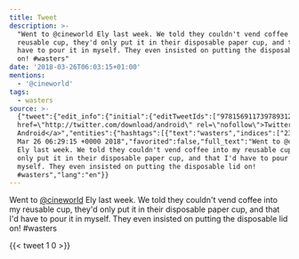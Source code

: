 ```yaml
---
title: Tweet
description: >-
  "Went to @cineworld Ely last week. We told they couldn't vend coffee into my
  reusable cup, they'd only put it in their disposable paper cup, and that I'd
  have to pour it in myself. They even insisted on putting the disposable lid
  on! #wasters"
date: '2018-03-26T06:03:15+01:00'
mentions:
  - '@cineworld'
tags:
  - wasters
source: >-
  {"tweet":{"edit_info":{"initial":{"editTweetIds":["978156911739789312"],"editableUntil":"2018-03-26T07:29:15.692Z","editsRemaining":"5","isEditEligible":true}},"retweeted":false,"source":"<a
  href=\"http://twitter.com/download/android\" rel=\"nofollow\">Twitter for
  Android</a>","entities":{"hashtags":[{"text":"wasters","indices":["233","241"]}],"symbols":[],"user_mentions":[{"name":"Cineworld","screen_name":"cineworld","indices":["8","18"],"id_str":"17679727","id":"17679727"}],"urls":[]},"display_text_range":["0","241"],"favorite_count":"1","id_str":"978156911739789312","truncated":false,"retweet_count":"0","id":"978156911739789312","created_at":"Mon
  Mar 26 06:29:15 +0000 2018","favorited":false,"full_text":"Went to @cineworld
  Ely last week. We told they couldn't vend coffee into my reusable cup, they'd
  only put it in their disposable paper cup, and that I'd have to pour it in
  myself. They even insisted on putting the disposable lid on!
  #wasters","lang":"en"}}
---
```

Went to [@cineworld](https://twitter.com/@cineworld) Ely last week. We told they couldn't vend coffee into my reusable cup, they'd only put it in their disposable paper cup, and that I'd have to pour it in myself. They even insisted on putting the disposable lid on! #wasters
    
{{< tweet 1 0 >}}
    
